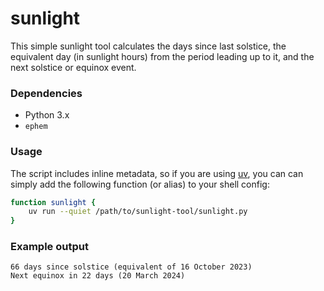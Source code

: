# sunlight

This simple sunlight tool calculates the days since last solstice, the equivalent day (in sunlight hours) from the period leading up to it, and the next solstice or equinox event.

### Dependencies

- Python 3.x
- `ephem`

### Usage

The script includes inline metadata, so if you are using [uv](https://docs.astral.sh/uv/), you can can simply add the following function (or alias) to your shell config:

```zsh
function sunlight {
    uv run --quiet /path/to/sunlight-tool/sunlight.py
}
```

### Example output

```
66 days since solstice (equivalent of 16 October 2023)
Next equinox in 22 days (20 March 2024)
```